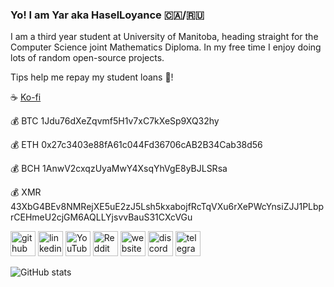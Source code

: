 ### Yo! I am Yar aka HaselLoyance :canada:/:ru:
I am a third year student at University of Manitoba, heading straight for the Computer Science joint Mathematics Diploma. In my free time I enjoy doing lots of random open-source projects.
 
 
Tips help me repay my student loans :christmas_tree:!

:coffee: [Ko-fi](https://ko-fi.com/haselloyance)

:moneybag: BTC 1Jdu76dXeZqvmf5H1v7xC7kXeSp9XQ32hy

:moneybag: ETH 0x27c3403e88fA61c044Fd36706cAB2B34Cab38d56

:moneybag: BCH 1AnwV2cxqzUyaMwY4XsqYhVgE8yBJLSRsa

:moneybag: XMR 43XbG4BEv8NMRejXE5uE2zJ5Lsh5kxabojfRcTqVXu6rXePWcYnsiZJJ1PLbprCEHmeU2cjGM6AQLLYjsvvBauS31CXcVGu

[<img src='https://cdn.jsdelivr.net/npm/simple-icons@3.0.1/icons/github.svg' alt='github' height='40'>](https://github.com/HaselLoyance)  [<img src='https://cdn.jsdelivr.net/npm/simple-icons@3.0.1/icons/linkedin.svg' alt='linkedin' height='40'>](https://www.linkedin.com/in/yaroslav-mikhaylik/)  [<img src='https://cdn.jsdelivr.net/npm/simple-icons@3.0.1/icons/youtube.svg' alt='YouTube' height='40'>](https://www.youtube.com/channel/UC3qbeZv-sNpW2b50diY4J5A)  [<img src='https://cdn.jsdelivr.net/npm/simple-icons@3.0.1/icons/reddit.svg' alt='Reddit' height='40'>](https://www.reddit.com/user/HaselLoyance)  [<img src='https://cdn.jsdelivr.net/npm/simple-icons@3.0.1/icons/icloud.svg' alt='website' height='40'>](https://haselloyance.github.io)  [<img src='https://cdn.jsdelivr.net/npm/simple-icons@3.0.1/icons/discord.svg' alt='discord' height='40'>](http://discordapp.com/users/548599191836819480)  [<img src='https://cdn.jsdelivr.net/npm/simple-icons@3.0.1/icons/telegram.svg' alt='telegram' height='40'>](https://t.me/HaselLoyance)  

![GitHub stats](https://github-readme-stats.vercel.app/api?username=HaselLoyance&show_icons=true&theme=solarized-dark)  

